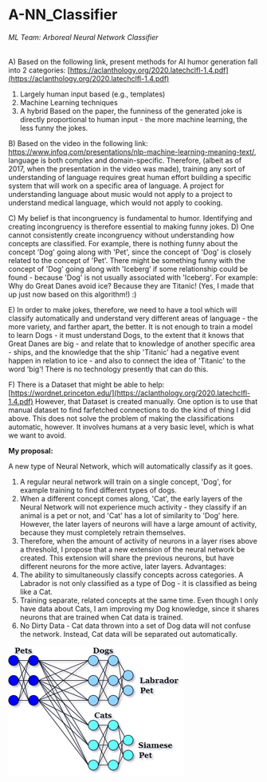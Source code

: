 # A-NN_Classifier

###### ML Team: Arboreal Neural Network Classifier

A) Based on the following link, present methods for AI humor generation fall into 2 categories: [https://aclanthology.org/2020.latechclfl-1.4.pdf](https://aclanthology.org/2020.latechclfl-1.4.pdf)
1. Largely human input based (e.g., templates)
2. Machine Learning techniques
3. A hybrid
Based on the paper, the funniness of the generated joke is directly proportional to human input - the more machine learning, the less funny the jokes.

B) Based on the video in the following link: https://www.infoq.com/presentations/nlp-machine-learning-meaning-text/, language is both complex and domain-specific. 
Therefore, (albeit as of 2017, when the presentation in the video was made), training any sort of understanding of language requires great human effort building a specific system that will work on a specific area of language. 
A project for understanding language about music would not apply to a project to understand medical language, which would not apply to cooking.

C) My belief is that incongruency is fundamental to humor. Identifying and creating incongruency is therefore essential to making funny jokes.
D) One cannot consistently create incongruency without understanding how concepts are classified. 
For example, there is nothing funny about the concept 'Dog' going along with 'Pet', since the concept of 'Dog' is closely related to the concept of 'Pet'. 
There might be something funny with the concept of 'Dog' going along with 'Iceberg’ if some relationship could be found - because 'Dog' is not usually associated with 'Iceberg'. 
For example: Why do Great Danes avoid ice? Because they are Titanic! (Yes, I made that up just now based on this algorithm!) :)

E) In order to make jokes, therefore, we need to have a tool which will classify automatically and understand very different areas of language - the more variety, and farther apart, the better. It is not enough to train a model to learn Dogs - it must understand Dogs, to the extent that it knows that Great Danes are big - and relate that to knowledge of another specific area - ships, and the knowledge that the ship 'Titanic' had a negative event happen in relation to ice - and also to connect the idea of 'Titanic' to the word 'big'!
There is no technology presently that can do this.

F) There is a Dataset that might be able to help: [https://wordnet.princeton.edu/](https://aclanthology.org/2020.latechclfl-1.4.pdf)
However, that Dataset is created manually. One option is to use that manual dataset to find farfetched connections to do the kind of thing I did above.
This does not solve the problem of making the classifications automatic, however. It involves humans at a very basic level, which is what we want to avoid.

**My proposal:**

A new type of Neural Network, which will automatically classify as it goes.
1. A regular neural network will train on a single concept, 'Dog', for example training to find different types of dogs.
2. When a different concept comes along, 'Cat', the early layers of the Neural Network will not experience much activity - they classify if an animal is a pet or not, and 'Cat' has a lot of similarity to 'Dog' here. However, the later layers of neurons will have a large amount of activity, because they must completely retrain themselves.
3. Therefore, when the amount of activity of neurons in a layer rises above a threshold, I propose that a new extension of the neural network be created. This extension will share the previous neurons, but have different neurons for the more active, later layers.
Advantages:
1. The ability to simultaneously classify concepts across categories. A Labrador is not only classified as a type of Dog - it is classified as being like a Cat.
2. Training separate, related concepts at the same time. Even though I only have data about Cats, I am improving my Dog knowledge, since it shares neurons that are trained when Cat data is trained.
3. No Dirty Data - Cat data thrown into a set of Dog data will not confuse the network. Instead, Cat data will be separated out automatically.

![](DL-Growth.png)